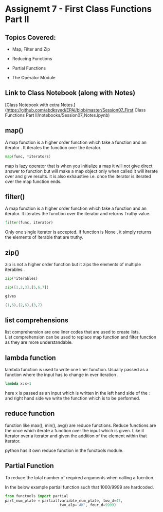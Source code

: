 # Assignemt 7 - First Class Functions Part II

## Topics Covered:

* Map, Filter and Zip

* Reducing Functions

* Partial Functions

* The Operator Module

## Link to Class Notebook (along with Notes)

[Class Notebook with extra Notes.](https://github.com/abdksyed/EPAi/blob/master/Session07_First Class Functions Part II/notebooks/Session07_Notes.ipynb)

## map()

A map function is a higher order function which take a function and an iterator . It iterates the function over the iterator.

```python
map(func, *iterators)
```
map is lazy operator that is when you initialize a map it will not give direct answer to function but will make a map object only when called it will iterate over and give results. it is also exhaustive i.e. once the iterator is iterated over the map function ends. 


## filter()

A map function is a higher order function which take a function and an iterator. It iterates the function over the iterator and returns Truthy value.

```python
filter(func, iterator)
```
Only one single iterator is accepted. If function is None , it simply returns the elements of Iterable that are truthy.

## zip()

zip is not a higher order function but it zips the elements of multiple iterables .
```python
zip(*iterables)
```
```python
zip([1,2,3],[5,6,7])

gives

(1,5),(2,6),(3,7)
```

## list comprehensions

list comprehension are one liner codes that are used to create lists.  
List comprehension can be used to replace map function and filter function as they are more understandable.

## lambda function

lambda function is used to write one liner function. Usually passed as a function where the input has to change in ever iteration .
```python
lambda x:x+1
```
here x is passed as an input which is written in the left hand side of the : and right hand side we write the function which is to be performed.


## reduce function 

function like max(), min(), avg() are reduce functions. Reduce functions are the once which iterate a function over the input which is given. Like it iterator over a iterator and given the addition of the element within that iterator.

python has it own reduce function in the functools module.


## Partial Function
To reduce the total number of required arguments when calling a fucntion.

In the below example partial function such that 1000/9999 are hardcoded.  
```python
from functools import partial
part_num_plate = partial(variable_num_plate, two_d=47,
                         two_alp='AK', four_d=9999)
```
